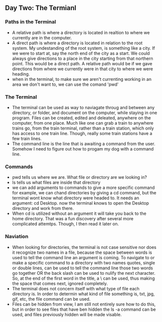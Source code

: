 ## Day Two: The Termianl 

### Paths in the Terminal
- A relative path is where a directory is located in realtion to where we currently are in the computer.
- A direct path is where a directory is located in relation to the root system. My undestanding of the root system, is something like a city. If we were to start at, say the north end of the city as a start. We could always give directions to a place in the city starting from that northern point. This would be a direct path. A relative path would be if we gave directions from where we currently were in that city to where we were heading. 
- when in the terminal, to make sure we aren't currenting working in an area we don't want to, we can use the comand 'pwd'
### The Terminal 
- The terminal can be used as way to naviagate throug and between any directory, or folder, and document on the computer, while staying in one program. Files can be created, edited and deleated, anywhere on the computer, from one place. Much like one can grab a train to anywhere trains go, from the train terminal, rather than a train station, which only has access to one train line. Though, really some train stations have a few train lines. 
- The command line is the line that is awaiting a command from the user. Somehow I need to figure out how to progam my dog with a command line. 
### Commands
- pwd tells us where we are. What file or directory are we looking in? 
- ls tells us what files are inside that directory
- we can add arguments to commands to give a more specific command for example, we can chand directories by giving a cd command, but the terminal wont know what directory were headed to. It needs an argument: cd Desktop. now the terminal knows to open the Desktop directory and work from there. 
- When cd is utilized without an argument it will take you back to the home directory. That was a fun discovery after several more complicated attemtps. Though, I then read it later on. 
### Naviation
- When looking for directories, the terminal is not case sensitive nor does it recognize two names in a file, because the space between words is used to tell the command line an argument is coming. To navigate to or make a specific command to a directory with two names quotes, single or double lines, can be used to tell the command line those two words go together OR the back slash can be used to nulify the next character. So, at the end of the first word in the title, a \ can be used, thus making the space that comes next, ignored completely. 
- The terminal does not concern itself with what type of file each directory is. In order to determin what kind of file something is, txt, jpg, gif, etc, the file command can be used.
- Files can be hidden from view, I am still not entirely sure how to do this, but in order to see files that have ben hidden the ls -a command can be used, and files previously hidden will be made visable. 
